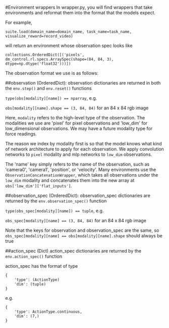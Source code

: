 #Environment wrappers
In wrapper.py, you will find wrappers that take environments and reformat them into the format that the models expect.

For example, 

`suite.load(domain_name=domain_name, task_name=task_name, visualize_reward=record_video)`

will return an environment whose observation spec looks like

`collections.OrderedDict([('pixels', dm_control.rl.specs.ArraySpec(shape=(84, 84, 3), dtype=np.dtype('float32')))])`

The observation format we use is as follows:

##observation (OrderedDict):
observation dictionaries are returned in both the `env.step()` and `env.reset()` functions

`type(obs[modality][name]) == nparray`, e.g.

`obs[modality][name].shape == (3, 84, 84)` for an 84 x 84 rgb image

Here, `modality` refers to the high-level type of the observation.  The modalities we use are 'pixel' for pixel observations
and 'low_dim' for low_dimensional observations.  We may have a future modality type for force readings.

The reason we index by modality first is so that the model knows what kind of network architecture to apply for each
observation. We apply convolution networks to `pixel` modality and mlp networks to `low_dim` observations.

The 'name' key simply refers to the name of the observation, such as 'camera0', 'camera1', 'position', or 'velocity'.
Many environments use the `ObservationConcatenationWrapper`, which takes all observations under the `low_dim` modality and
concatenates them into the new array at `obs['low_dim']['flat_inputs']`.

##observation_spec (OrderedDict):
observation_spec dictionaries are returned by the `env.observation_spec()` function

`type(obs_spec[modality][name]) == tuple`, e.g.

`obs_spec[modality][name] == (3, 84, 84)` for an 84 x 84 rgb image

Note that the keys for observation and observation_spec are the same,
so `obs_spec[modality][name] == obs[modality][name].shape` should always be true

##action_spec (Dict)
action_spec dictionaries are returned by the `env.action_spec()` function

action_spec has the format of type

```
{
    'type': (ActionType)
    'dim': (tuple)
}
```

e.g.

```
{
    'type': ActionType.continuous,
    'dim': (7,)
}
```